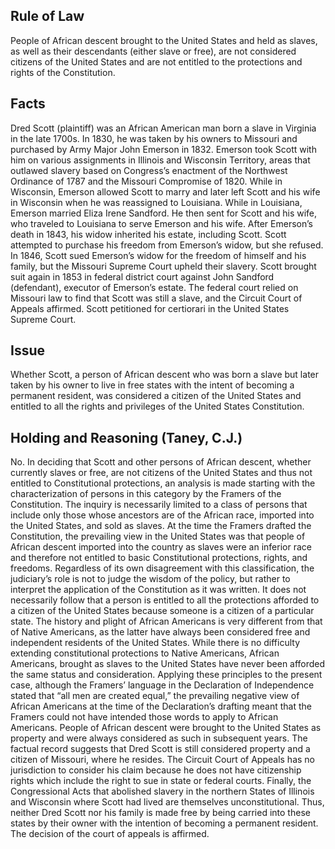 ## Rule of Law

People of African descent brought to the United States and held as slaves, as well as their descendants (either slave or free), are not considered citizens of the United States and are not entitled to the protections and rights of the Constitution.

## Facts

Dred Scott (plaintiff) was an African American man born a slave in Virginia in the late 1700s. In 1830, he was taken by his owners to Missouri and purchased by Army Major John Emerson in 1832. Emerson took Scott with him on various assignments in Illinois and Wisconsin Territory, areas that outlawed slavery based on Congress’s enactment of the Northwest Ordinance of 1787 and the Missouri Compromise of 1820. While in Wisconsin, Emerson allowed Scott to marry and later left Scott and his wife in Wisconsin when he was reassigned to Louisiana. While in Louisiana, Emerson married Eliza Irene Sandford. He then sent for Scott and his wife, who traveled to Louisiana to serve Emerson and his wife. After Emerson’s death in 1843, his widow inherited his estate, including Scott. Scott attempted to purchase his freedom from Emerson’s widow, but she refused. In 1846, Scott sued Emerson’s widow for the freedom of himself and his family, but the Missouri Supreme Court upheld their slavery. Scott brought suit again in 1853 in federal district court against John Sandford (defendant), executor of Emerson’s estate. The federal court relied on Missouri law to find that Scott was still a slave, and the Circuit Court of Appeals affirmed. Scott petitioned for certiorari in the United States Supreme Court.

## Issue

Whether Scott, a person of African descent who was born a slave but later taken by his owner to live in free states with the intent of becoming a permanent resident, was considered a citizen of the United States and entitled to all the rights and privileges of the United States Constitution.

## Holding and Reasoning (Taney, C.J.)

No. In deciding that Scott and other persons of African descent, whether currently slaves or free, are not citizens of the United States and thus not entitled to Constitutional protections, an analysis is made starting with the characterization of persons in this category by the Framers of the Constitution. The inquiry is necessarily limited to a class of persons that include only those whose ancestors are of the African race, imported into the United States, and sold as slaves. At the time the Framers drafted the Constitution, the prevailing view in the United States was that people of African descent imported into the country as slaves were an inferior race and therefore not entitled to basic Constitutional protections, rights, and freedoms. Regardless of its own disagreement with this classification, the judiciary’s role is not to judge the wisdom of the policy, but rather to interpret the application of the Constitution as it was written. It does not necessarily follow that a person is entitled to all the protections afforded to a citizen of the United States because someone is a citizen of a particular state. The history and plight of African Americans is very different from that of Native Americans, as the latter have always been considered free and independent residents of the United States. While there is no difficulty extending constitutional protections to Native Americans, African Americans, brought as slaves to the United States have never been afforded the same status and consideration. Applying these principles to the present case, although the Framers’ language in the Declaration of Independence stated that “all men are created equal,” the prevailing negative view of African Americans at the time of the Declaration’s drafting meant that the Framers could not have intended those words to apply to African Americans. People of African descent were brought to the United States as property and were always considered as such in subsequent years. The factual record suggests that Dred Scott is still considered property and a citizen of Missouri, where he resides. The Circuit Court of Appeals has no jurisdiction to consider his claim because he does not have citizenship rights which include the right to sue in state or federal courts. Finally, the Congressional Acts that abolished slavery in the northern States of Illinois and Wisconsin where Scott had lived are themselves unconstitutional. Thus, neither Dred Scott nor his family is made free by being carried into these states by their owner with the intention of becoming a permanent resident. The decision of the court of appeals is affirmed.